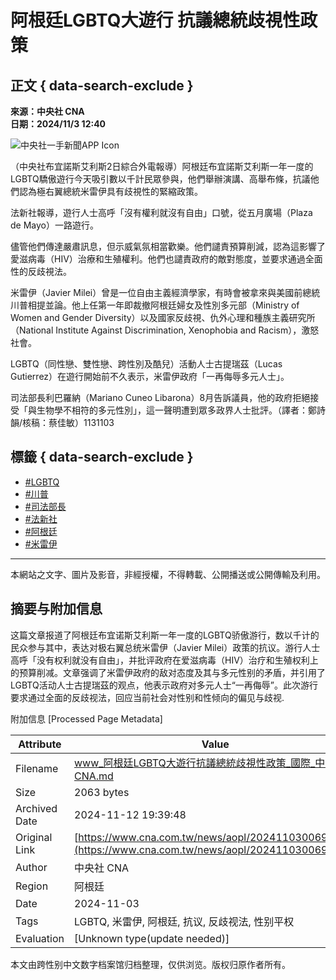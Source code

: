# 阿根廷LGBTQ大遊行 抗議總統歧視性政策

## 正文 { data-search-exclude }


**來源：中央社 CNA**  
**日期：2024/11/3 12:40**

![中央社一手新聞APP Icon](https://imgcdn.cna.com.tw/www/website/img/icon-app.svg?v=20241031)

（中央社布宜諾斯艾利斯2日綜合外電報導）阿根廷布宜諾斯艾利斯一年一度的LGBTQ驕傲遊行今天吸引數以千計民眾參與，他們舉辦演講、高舉布條，抗議他們認為極右翼總統米雷伊具有歧視性的緊縮政策。

法新社報導，遊行人士高呼「沒有權利就沒有自由」口號，從五月廣場（Plaza de Mayo）一路遊行。

儘管他們傳達嚴肅訊息，但示威氣氛相當歡樂。他們譴責預算削減，認為這影響了愛滋病毒（HIV）治療和生殖權利。他們也譴責政府的敵對態度，並要求通過全面性的反歧視法。

米雷伊（Javier Milei）曾是一位自由主義經濟學家，有時會被拿來與美國前總統川普相提並論。他上任第一年即裁撤阿根廷婦女及性別多元部（Ministry of Women and Gender Diversity）以及國家反歧視、仇外心理和種族主義研究所（National Institute Against Discrimination, Xenophobia and Racism），激怒社會。

LGBTQ（同性戀、雙性戀、跨性別及酷兒）活動人士古提瑞茲（Lucas Gutierrez）在遊行開始前不久表示，米雷伊政府「一再侮辱多元人士」。

司法部長利巴羅納（Mariano Cuneo Libarona）8月告訴議員，他的政府拒絕接受「與生物學不相符的多元性別」，這一聲明遭到眾多政界人士批評。（譯者：鄭詩韻/核稿：蔡佳敏）1131103

## 標籤 { data-search-exclude }
- [#LGBTQ](https://www.cna.com.tw/tag/782/)
- [#川普](https://www.cna.com.tw/tag/1770/)
- [#司法部長](https://www.cna.com.tw/tag/3612/)
- [#法新社](https://www.cna.com.tw/tag/25833/)
- [#阿根廷](https://www.cna.com.tw/tag/26356/)
- [#米雷伊](https://www.cna.com.tw/tag/38898/)

---

本網站之文字、圖片及影音，非經授權，不得轉載、公開播送或公開傳輸及利用。

## 摘要与附加信息

<!-- tcd_abstract -->
这篇文章报道了阿根廷布宜诺斯艾利斯一年一度的LGBTQ骄傲游行，数以千计的民众参与其中，表达对极右翼总统米雷伊（Javier Milei）政策的抗议。游行人士高呼「没有权利就没有自由」，并批评政府在爱滋病毒（HIV）治疗和生殖权利上的预算削减。文章强调了米雷伊政府的敌对态度及其与多元性别的矛盾，并引用了LGBTQ活动人士古提瑞茲的观点，他表示政府对多元人士“一再侮辱”。此次游行要求通过全面的反歧视法，回应当前社会对性别和性倾向的偏见与歧视.
<!-- tcd_abstract_end -->

附加信息 [Processed Page Metadata]

| Attribute       | Value                                  |
|-----------------|----------------------------------------|
| Filename        | www_阿根廷LGBTQ大遊行抗議總統歧視性政策_國際_中央社CNA.md                             |
| Size            | 2063 bytes                           |
| Archived Date   | 2024-11-12 19:39:48                             |
| Original Link   | [https://www.cna.com.tw/news/aopl/202411030069.aspx](https://www.cna.com.tw/news/aopl/202411030069.aspx)                       |
| Author          | 中央社 CNA                               |
| Region          | 阿根廷                               |
| Date            | 2024-11-03                                 |
| Tags            | LGBTQ, 米雷伊, 阿根廷, 抗议, 反歧视法, 性别平权                                 |
| Evaluation            | [Unknown type(update needed)]                                 |
<!-- tcd_table_end -->

本文由跨性别中文数字档案馆归档整理，仅供浏览。版权归原作者所有。
